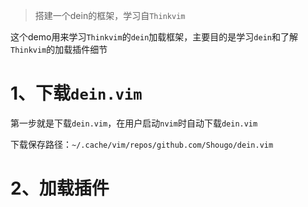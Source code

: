 > 搭建一个dein的框架，学习自`Thinkvim`

这个demo用来学习`Thinkvim`的`dein`加载框架，主要目的是学习`dein`和了解`Thinkvim`的加载插件细节

# 1、下载`dein.vim`

第一步就是下载`dein.vim`，在用户启动`nvim`时自动下载`dein.vim`

下载保存路径：`~/.cache/vim/repos/github.com/Shougo/dein.vim`

# 2、加载插件


